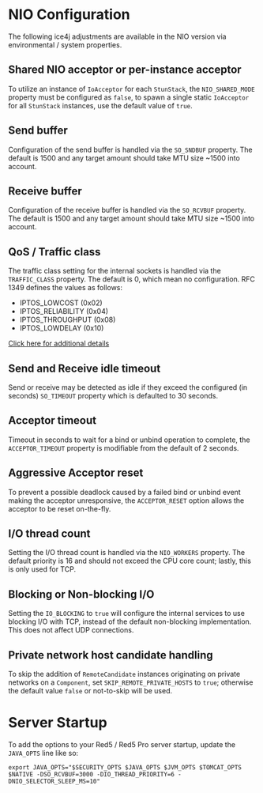 # NIO Configuration
The following ice4j adjustments are available in the NIO version via environmental / system properties.

## Shared NIO acceptor or per-instance acceptor
To utilize an instance of `IoAcceptor` for each `StunStack`, the `NIO_SHARED_MODE` property must be configured as `false`, to spawn a single static `IoAcceptor` for all `StunStack` instances, use the default value of `true`.

## Send buffer
Configuration of the send buffer is handled via the `SO_SNDBUF` property. The default is 1500 and any target amount should take MTU size ~1500 into account.

## Receive buffer
Configuration of the receive buffer is handled via the `SO_RCVBUF` property. The default is 1500 and any target amount should take MTU size ~1500 into account.

## QoS / Traffic class
The traffic class setting for the internal sockets is handled via the `TRAFFIC_CLASS` property. The default is 0, which mean no configuration. RFC 1349 defines the values as follows:
 * IPTOS_LOWCOST (0x02)
 * IPTOS_RELIABILITY (0x04)
 * IPTOS_THROUGHPUT (0x08)
 * IPTOS_LOWDELAY (0x10)

[Click here for additional details](https://docs.oracle.com/javase/8/docs/api/java/net/Socket.html#setTrafficClass-int-)

## Send and Receive idle timeout
Send or receive may be detected as idle if they exceed the configured (in seconds) `SO_TIMEOUT` property which is defaulted to 30 seconds.

## Acceptor timeout
Timeout in seconds to wait for a bind or unbind operation to complete, the `ACCEPTOR_TIMEOUT` property is modifiable from the default of 2 seconds.

## Aggressive Acceptor reset
To prevent a possible deadlock caused by a failed bind or unbind event making the acceptor unresponsive, the `ACCEPTOR_RESET` option allows the acceptor to be reset on-the-fly.

## I/O thread count
Setting the I/O thread count is handled via the `NIO_WORKERS` property. The default priority is 16 and should not exceed the CPU core count; lastly, this is only used for TCP.

## Blocking or Non-blocking I/O
Setting the `IO_BLOCKING` to `true` will configure the internal services to use blocking I/O with TCP, instead of the default non-blocking implementation. This does not affect UDP connections.

## Private network host candidate handling
To skip the addition of `RemoteCandidate` instances originating on private networks on a `Component`, set `SKIP_REMOTE_PRIVATE_HOSTS` to `true`; otherwise the default value `false` or not-to-skip will be used.

# Server Startup
To add the options to your Red5 / Red5 Pro server startup, update the `JAVA_OPTS` line like so:
```
export JAVA_OPTS="$SECURITY_OPTS $JAVA_OPTS $JVM_OPTS $TOMCAT_OPTS $NATIVE -DSO_RCVBUF=3000 -DIO_THREAD_PRIORITY=6 -DNIO_SELECTOR_SLEEP_MS=10"
```
